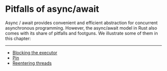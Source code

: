 # Pitfalls of async/await

Async / await provides convenient and efficient abstraction for concurrent asynchronous programming. However, the async/await model in Rust also comes with its share of pitfalls and footguns. We illustrate some of them in this chapter:

---

- [Blocking the executor](pitfalls/blocking-executor.md)
- [Pin](pitfalls/pin.md)
- [Reentering threads](pitfalls/reentering-threads.md)
